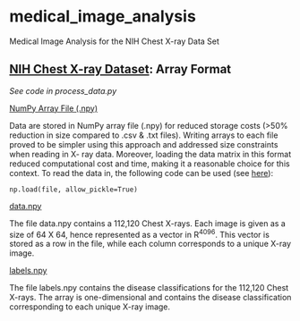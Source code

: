 # medical_image_analysis
Medical Image Analysis for the NIH Chest X-ray Data Set

## [NIH Chest X-ray Dataset](https://www.kaggle.com/datasets/nih-chest-xrays/data): Array Format

*See code in process_data.py*

<ins> NumPy Array File (.npy)

Data are stored in NumPy array file (.npy) for reduced storage costs (>50% reduction in size compared to .csv & .txt files). Writing arrays to each file proved to be simpler using this approach and addressed size constraints when reading in X- ray data. Moreover, loading the data matrix in this format reduced computational cost and time, making it a reasonable choice for this context. To read the data in, the following code can be used (see [here](https://numpy.org/devdocs/reference/generated/numpy.load.html)):

`np.load(file, allow_pickle=True)`

<ins> data.npy

The file data.npy contains a 112,120 Chest X-rays. Each image is given as a size of 64 X 64, hence represented as a vector in	R<sup>4096</sup>. This vector is stored as a row in the file, while each column corresponds to a unique X-ray image.

<ins> labels.npy

The file labels.npy contains the disease classifications for the 112,120 Chest X-rays. The array is one-dimensional and contains the disease classification corresponding to each unique X-ray image.
